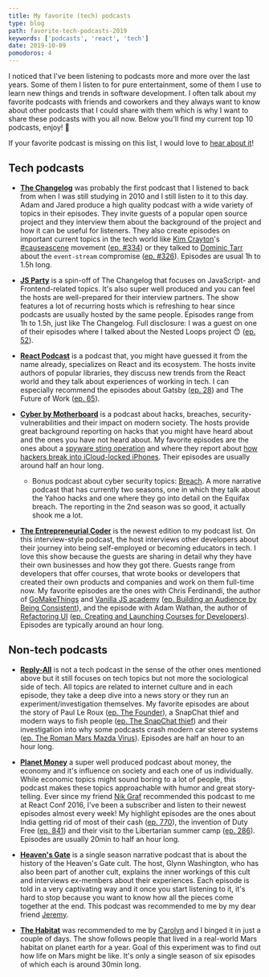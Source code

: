 ```yaml
---
title: My favorite (tech) podcasts
type: blog
path: favorite-tech-podcasts-2019
keywords: ['podcasts', 'react', 'tech']
date: 2019-10-09
pomodoros: 4
---
```


I noticed that I've been listening to podcasts more and more over the last years. Some of them I listen to for pure entertainment, some of them I use to learn new things and trends in software development. I often talk about my favorite podcasts with friends and coworkers and they always want to know about other podcasts that I could share with them which is why I want to share these podcasts with you all now. Below you'll find my current top 10 podcasts, enjoy! 🎉

If your favorite podcast is missing on this list, I would love to [hear about it](/contact)!

## Tech podcasts

- **[The Changelog](https://changelog.com/podcast)** was probably the first podcast that I listened to back from when I was still studying in 2010 and I still listen to it to this day. Adam and Jared produce a high quality podcast with a wide variety of topics in their episodes. They invite guests of a popular open source project and they interview them about the background of the project and how it can be useful for listeners. They also create episodes on important current topics in the tech world like [Kim Crayton](https://twitter.com/KimCrayton1)'s [#causeascene](https://hashtagcauseascene.com/) movement ([ep. #334](https://changelog.com/podcast/334)) or they talked to [Dominic Tarr](https://twitter.com/dominictarr) about the `event-stream` compromise ([ep. #326](https://changelog.com/podcast/326)). Episodes are usual 1h to 1.5h long.

- **[JS Party](https://changelog.com/jsparty)** is a spin-off of The Changelog that focuses on JavaScript- and Frontend-related topics. It's also super well produced and you can feel the hosts are well-prepared for their interview partners. The show features a lot of recurring hosts which is refreshing to hear since podcasts are usually hosted by the same people. Episodes range from 1h to 1.5h, just like The Changelog. Full disclosure: I was a guest on one of their episodes where I talked about the Nested Loops project 😊 ([ep. 52](https://changelog.com/jsparty/52)).

- **[React Podcast](https://reactpodcast.com/)** is a podcast that, you might have guessed it from the name already, specializes on React and its ecosystem. The hosts invite authors of popular libraries, they discuss new trends from the React world and they talk about experiences of working in tech. I can especially recommend the episodes about Gatsby ([ep. 28](https://reactpodcast.com/28)) and The Future of Work ([ep. 65](https://reactpodcast.com/65)).

- **[Cyber by Motherboard](https://podcasts.apple.com/us/podcast/cyber/id1441708044)** is a podcast about hacks, breaches, security-vulnerabilities and their impact on modern society. The hosts provide great background reporting on hacks that you might have heard about and the ones you have not heard about. My favorite episodes are the ones about a [spyware sting operation](https://podcasts.apple.com/us/podcast/the-spyware-sting-operation/id1441708044?i=1000429241547) and where they report about [how hackers break into iCloud-locked iPhones](https://podcasts.apple.com/us/podcast/how-hackers-break-into-icloud-locked-iphones/id1441708044?i=1000430212873). Their episodes are usually around half an hour long.

  - Bonus podcast about cyber security topics: [Breach](https://www.carbonite.com/podcasts/breach/). A more narrative podcast that has currently two seasons, one in which they talk about the Yahoo hacks and one where they go into detail on the Equifax breach. The reporting in the 2nd season was so good, it actually shook me a lot.

- **[The Entrepreneurial Coder](https://www.ecpodcast.io/)** is the newest edition to my podcast list. On this interview-style podcast, the host interviews other developers about their journey into being self-employed or becoming educators in tech. I love this show because the guests are sharing in detail why they have their own businesses and how they got there. Guests range from developers that offer courses, that wrote books or developers that created their own products and companies and work on them full-time now. My favorite episodes are the ones with Chris Ferdinandi, the author of [GoMakeThings](https://gomakethings.com/) and [Vanilla JS academy](https://vanillajsacademy.com/) ([ep. Building an Audience by Being Consistent](https://www.ecpodcast.io/episodes/11-chris-ferdinandi-building-an-audience-by-being-consistent)), and the episode with Adam Wathan, the author of [Refactoring UI](https://refactoringui.com/) ([ep. Creating and Launching Courses for Developers](https://www.ecpodcast.io/episodes/adam-wathan-creating-and-launching-courses-for-developers)). Episodes are typically around an hour long.

## Non-tech podcasts

- **[Reply-All](https://gimletmedia.com/shows/reply-all)** is not a tech podcast in the sense of the other ones mentioned above but it still focuses on tech topics but not more the sociological side of tech. All topics are related to internet culture and in each episode, they take a deep dive into a news story or they run an experiment/investigation themselves. My favorite episodes are about the story of Paul Le Roux ([ep. The Founder](https://gimletmedia.com/shows/reply-all/dvhd9k/136-the-founder)), a SnapChat thief and modern ways to fish people ([ep. The SnapChat thief](https://gimletmedia.com/shows/reply-all/49ho5a/130-the-snapchat-thief)) and their investigation into why some podcasts crash modern car stereo systems ([ep. The Roman Mars Mazda Virus](https://gimletmedia.com/shows/reply-all/brh8jm/140-the-roman-mars-mazda-virus)). Episodes are half an hour to an hour long.

- **[Planet Money](https://www.npr.org/podcasts/510289/planet-money)** a super well produced podcast about money, the economy and it's influence on society and each one of us individually. While economic topics might sound boring to a lot of people, this podcast makes these topics approachable with humor and great story-telling. Ever since my friend [Nik Graf](https://twitter.com/nikgraf) recommended this podcast to me at React Conf 2016, I've been a subscriber and listen to their newest episodes almost every week! My highlight episodes are the ones about India getting rid of most of their cash ([ep. 770](https://www.npr.org/2019/09/25/764433918/episode-770-when-indias-cash-disappeared)), the invention of Duty Free ([ep. 841](https://www.npr.org/sections/money/2018/05/11/610516972/episode-841-the-land-of-duty-free)) and their visit to the Libertarian summer camp ([ep. 286](https://www.npr.org/sections/money/2017/06/28/534735727/episode-286-libertarian-summer-camp)). Episodes are usually 20min to half an hour long.

- **[Heaven's Gate](https://www.heavensgate.show/)** is a single season narrative podcast that is about the history of the Heaven's Gate cult. The host, Glynn Washington, who has also been part of another cult, explains the inner workings of this cult and interviews ex-members about their experiences. Each episode is told in a very captivating way and it once you start listening to it, it's hard to stop because you want to know how all the pieces come together at the end. This podcast was recommended to me by my dear friend [Jeremy](https://twitter.com/jypyk).

- **[The Habitat](https://gimletmedia.com/shows/the-habitat)** was recommended to me by [Carolyn](https://twitter.com/carolstran) and I binged it in just a couple of days. The show follows people that lived in a real-world Mars habitat on planet earth for a year. Goal of this experiment was to find out how life on Mars might be like. It's only a single season of six episodes of which each is around 30min long.
